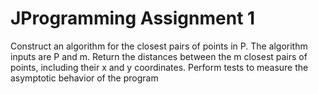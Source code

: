 # JProgramming Assignment 1

Construct an algorithm for the closest pairs of points in P. The algorithm inputs are P and m. 
Return the distances between the m closest pairs of points, including their x and y coordinates.
Perform tests to measure the asymptotic behavior of the program
